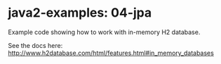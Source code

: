 # java2-examples: 04-jpa
Example code showing how to work with in-memory H2 database.

See the docs here: http://www.h2database.com/html/features.html#in_memory_databases

